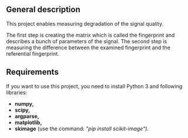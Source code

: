 ## General description
This project enables measuring degradation of the signal quality.

The first step is creating the matrix which is called the fingerprint and describes a bunch of parameters of the signal.
The second step is measuring the difference between the examined fingerprint and the referential fingerprint.

## Requirements
If you want to use this project, you need to install Python 3 and following libraries:
- **numpy,**
- **scipy,**
- **argparse,**
- **matplotlib,**
- **skimage** (use the command: <em>"pip install scikit-image"<em>).
